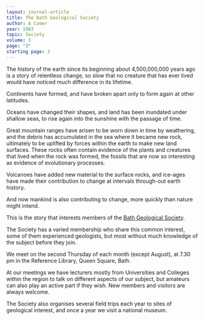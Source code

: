 ```yaml
---
layout: journal-article
title: The Bath Geological Society
author: A Comer
year: 1983
topic: Society
volume: 3
page: "3"
starting page: 3
---
```

The history of the earth since its beginning about 4,500,000,000 years ago is a story of relentless change, so slow that no creature that has ever lived would have noticed much difference in its lifetime.

Continents have formed, and have broken apart only to form again at other latitudes.

Oceans have changed their shapes, and land has been inundated under shallow seas, to rise again into the sunshine with the passage of time.

Great mountain ranges have arisen to be worn down in time by weathering, and the debris has accumulated in the sea where it became new rock, ultimately to be uplifted by forces within the earth to make new land surfaces. These rocks often contain evidence of the plants and creatures that lived when the rock was formed, the fossils that are now so interesting as evidence of evolutionary processes.

Volcanoes have added new material to the surface rocks, and ice-ages have made their contribution to change at intervals through-out earth history. 

And now mankind is also contributing to change, more quickly than nature might intend.

This is the story that interests members of the <u>Bath Geological Society</u>.

The Society has a varied membership who share this common interest, some of them experienced geologists, but most without much knowledge of the subject before they join.

We meet on the second Thursday of each month (except August), at 7.30 pm in the Reference Library, Queen Square, Bath.

At our meetings we have lecturers mostly from Universities and Colleges within the region to talk on different aspects of our subject, but amateurs can also play an active part if they wish. New members and visitors are always welcome.

The Society also organises several field trips each year to sites of geological interest, and once a year we visit a national museum.